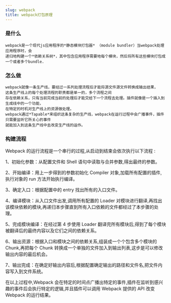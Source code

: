 ```yaml
---
slug: webpack
title: webpack打包原理
---
```


### 是什么

    webpack是一个现代js应用程序的*静态模块打包器* （module bundler）当webpack处理应用程序时，会
    递归地构建一个*依赖关系树*，其中包含应用程序需要地每个模块，然后将所有这些模块打包成一个或者多个bundle.

### 怎么做

    webpack就像一条生产线，要经过一系列处理流程后才能将源文件源文件转换成输出结果，
    这条生产线上的每个处理流程的职责都是单一的，多个流程之间
    存在依赖关系，只有当前完成当前的处理后才能交给下一个流程去处理。插件就像是一个插入到生成线中的一个功能，
    在特定的时机对生产线上的资源做处理。
    webpack通过*Tapable*来组织这条复杂的生产线，webpack在运行过程中会广播事件，插件只需要监听它所关心的事件
    就能加入到这条生产线中去改变生产线的运作。

### 构建流程

Webpack 的运行流程是一个串行的过程,从启动到结束会依次执行以下流程 :

1、初始化参数：从配置文件和 Shell 语句中读取与合并参数,得出最终的参数。

2、开始编译：用上一步得到的参数初始化 Compiler 对象,加载所有配置的插件,执行对象的 run 方法开始执行编译。

3、确定入口：根据配置中的 entry 找出所有的入口文件。

4、编译模块：从入口文件出发,调用所有配置的 Loader 对模块进行翻译,再找出该模块依赖的模块,再递归本步骤直到所有入口依赖的文件都经过了本步骤的处理。

5、完成模块编译：在经过第 4 步使用 Loader 翻译完所有模块后,得到了每个模块被翻译后的最终内容以及它们之间的依赖关系。

6、输出资源：根据入口和模块之间的依赖关系,组装成一个个包含多个模块的 Chunk,再把每个 Chunk 转换成一个单独的文件加入到输出列表,这步是可以修改输出内容的最后机会。

7、输出完成：在确定好输出内容后,根据配置确定输出的路径和文件名,把文件内容写入到文件系统。

在以上过程中,Webpack 会在特定的时间点广播出特定的事件,插件在监听到感兴趣的事件后会执行特定的逻辑,并且插件可以调用 Webpack 提供的 API 改变 Webpack 的运行结果。

